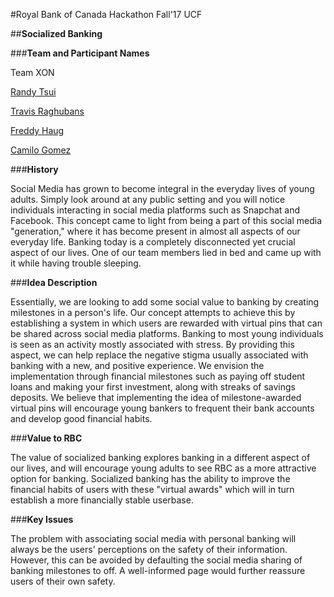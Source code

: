 #Royal Bank of Canada Hackathon Fall'17 UCF

##**Socialized Banking** 
 
###**Team and Participant Names** 

Team XON

[Randy Tsui](https://github.com/jawyuhz)

[Travis Raghubans](https://github.com/traghubans)

[Freddy Haug](https://github.com/Haugf)

[Camilo Gomez](https://github.com/cgomez4)
 
###**History** 

Social Media has grown to become integral in the everyday lives of young adults. Simply look around at any public setting and you will notice individuals interacting in social media platforms such as Snapchat and Facebook. This concept came to light from being a part of this social media "generation," where it has become present in almost all aspects of our everyday life. Banking today is a completely disconnected yet crucial aspect of our lives. One of our team members lied in bed and came up with it while having trouble sleeping. 
 
 
 
###**Idea Description** 

Essentially, we are looking to add some social value to banking by creating milestones in a person's life. Our concept attempts to achieve this by establishing a system in which users are rewarded with virtual pins that can be shared across social media platforms. Banking to most young individuals is seen as an activity mostly associated with stress. By providing this aspect, we can help replace the negative stigma usually associated with banking with a new, and positive experience. We envision the implementation through financial milestones such as paying off student loans and making your first investment, along with streaks of savings deposits. We believe that implementing the idea of milestone-awarded virtual pins will encourage young bankers to frequent their bank accounts and develop good financial habits. 
 
 
###**Value to RBC** 

The value of socialized banking explores banking in a different aspect of our lives, and will encourage young adults to see RBC as a more attractive option for banking. Socialized banking has the ability to improve the financial habits of users with these "virtual awards" which will in turn establish a more financially stable userbase. 
 
 
###**Key Issues** 

The problem with associating social media with personal banking will always be the users' perceptions on the safety of their information. However, this can be avoided by defaulting the social media sharing of banking milestones to off. A well-informed page would further reassure users of their own safety. 
 
 
